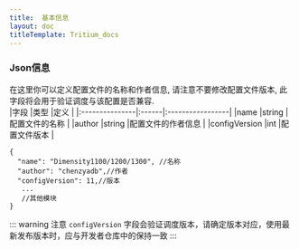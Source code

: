 ```yaml
---
title:  基本信息
layout: doc
titleTemplate: Tritium_docs
---
```


### Json信息  
在这里你可以定义配置文件的名称和作者信息, 请注意不要修改配置文件版本, 此字段将会用于验证调度与该配置是否兼容.  
|字段            |类型   |定义               |
|:---------------|:------|:-----------------|
|name            |string |配置文件的名称     |
|author          |string |配置文件的作者信息  |
|configVersion   |int    |配置文件版本       |

```json{4}
{
  "name": "Dimensity1100/1200/1300", //名称
  "author": "chenzyadb",//作者
  "configVersion": 11,//版本
   ... 
   //其他模块
}
```
::: warning 注意
`configVersion` 字段会验证调度版本，请确定版本对应，使用最新发布版本时，应与开发者仓库中的保持一致
:::